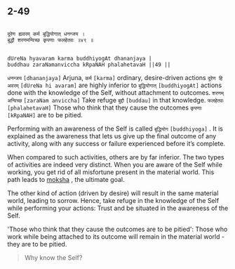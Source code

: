 ## 2-49


```shloka-sa

दूरेण ह्यवरम् कर्म बुद्धियोगात् धनन्जय ।
बुद्धौ शरणमन्विच्छ कृपणाः फलहेतवः ॥४९ ॥

```
```shloka-sa-hk

dUreNa hyavaram karma buddhiyogAt dhananjaya |
buddhau zaraNamanviccha kRpaNAH phalahetavaH ||49 ||

```
`धनन्जय` `[dhananjaya]` Arjuna, `कर्म` `[karma]` ordinary, desire-driven actions `दूरेण हि अवरम्` `[dUreNa hi avaram]` are highly inferior to `बुद्धियोगात्` `[buddhiyogAt]` actions done with the knowledge of the Self, without attachment to outcomes. `शरणम् अन्विच्छ` `[zaraNam anviccha]` Take refuge `बुद्दौ` `[buddau]` in that knowledge. `फलहेतवः` `[phalahetavaH]` Those who think that they cause the outcomes `कृपणाः` `[kRpaNAH]` are to be pitied.

<a name='buddhiyOga_a_defn'></a>
Performing with an awareness of the Self is called 
`बुद्धियोग` `[buddhiyoga]`
. It is explained as the awareness that lets us give up the final outcome of any activity, along with any success or failure experienced before it’s complete. 

When compared to such activities, others are by far inferior. The two types of activities are indeed very distinct. When you are aware of the Self while working, you get rid of all misfortune present in the material world. This path leads to 
[moksha](Moksha)
, the ultimate goal. 

The other kind of action (driven by desire) will result in the same material world, leading to sorrow. Hence, take refuge in the knowledge of the Self while performing your actions: Trust and be situated in the awareness of the Self. 

'Those who think that they cause the outcomes are to be pitied': Those who work while being attached to its outcome will remain in the material world - they are to be pitied.



<a name='applopener_42'></a>
> Why know the Self?
<a name='_50'></a>
